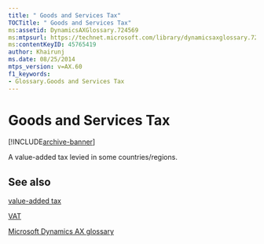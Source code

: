 ```yaml
---
title: " Goods and Services Tax"
TOCTitle: " Goods and Services Tax"
ms:assetid: DynamicsAXGlossary.724569
ms:mtpsurl: https://technet.microsoft.com/library/dynamicsaxglossary.724569(v=AX.60)
ms:contentKeyID: 45765419
author: Khairunj
ms.date: 08/25/2014
mtps_version: v=AX.60
f1_keywords:
- Glossary.Goods and Services Tax
---
```


# Goods and Services Tax


[!INCLUDE[archive-banner](includes/archive-banner.md)]

A value-added tax levied in some countries/regions.

## See also

[value-added tax](value-added-tax.md)

[VAT](vat.md)

[Microsoft Dynamics AX glossary](glossary/microsoft-dynamics-ax-glossary.md)

  



